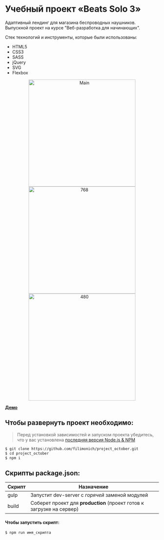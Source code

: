 # Учебный проект «Beats Solo 3»

 Адаптивный лендинг для магазина беспроводных наушников. Выпускной проект на курсе "Веб-разработка для начинающих". 

Стек технологий и инструменты, которые были использованы:

+ HTML5
+ СSS3
+ SASS
+ jQuery
+ SVG
+ Flexbox

<p align="center">
  <img src="https://downloader.disk.yandex.ru/preview/007dbf061b3d274a59a273036b79d44718d36ae08d022f42dfc96efe377deefc/63967573/0Lpy2mAZxkYJNnZ0WYPbMpqe7fenQ_HjR8cELHihSwnuS2vBhFF-2fSt9I6uBKYZH7zEOOATEH9U3HpQRvXfgA%3D%3D?uid=0&filename=1100.png&disposition=inline&hash=&limit=0&content_type=image%2Fpng&owner_uid=0&tknv=v2&size=2048x2048" width="350" title="Main">
  <img src="https://downloader.disk.yandex.ru/preview/fba5d3bc1318404edb12800a3de9d477b4683efc63f529b1574e55f4426e55d9/63967571/WuFJd0eq6v6r3jTex6fp2F2GGovj4dWvKGz9Ags2nTLNgnDISPqLY4qWOsSzuD--NbFHbc2gmLilEsI-W-LtmA%3D%3D?uid=0&filename=768.png&disposition=inline&hash=&limit=0&content_type=image%2Fpng&owner_uid=0&tknv=v2&size=2048x2048" width="350" alt="768">
  <img src="https://downloader.disk.yandex.ru/preview/0b20a16e83dcbbebf8a42b23b2fa2e665f25a9be0e19e9ff2c9958e398505121/63967572/5-tLKgnP7xlQCNvz7JJ3k9o3FD-_7w69pjH8jceq2aNHq84wxdDdRzyNJHLkEJ7HuCdB6qcZ4u6kao-rcCh2vA%3D%3D?uid=0&filename=480.png&disposition=inline&hash=&limit=0&content_type=image%2Fpng&owner_uid=0&tknv=v2&size=2048x2048" width="350" alt="480">
</p>

[**Демо**](https://filimonich.github.io/project_october)

## Чтобы развернуть проект необходимо:
> Перед установкой зависимостей и запуском проекта убедитесь, что у вас установлена [последняя версия Node.js & NPM](https://nodejs.org/en/)

```sh
$ git clone https://github.com/filimonich/project_october.git
$ cd project_october
$ npm i
```

## Скрипты package.json:

| Скрипт | Назначение                                                                                   |
| ------ | -------------------------------------------------------------------------------------------- |
| gulp   | Запустит dev-server с _горячей_ заменой модулей                                              |
| build  | Соберет проект для **production** (проект готов к загрузке на сервер)                        |

#### Чтобы запустить скрипт:

```sh
$ npm run имя_скрипта
```
 
